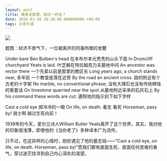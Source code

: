 ```yaml
---
layout: post
title: 晚来天欲雪，能饮一杯无？
date: 2016-01-28 18:30:00.000000000 +09:00
tags: 只言片语
---
```


![](http://img.blog.csdn.net/20170325155444888)

题图：经济不景气下，一位被离开的同事所赠的发簪

Under bare Ben Bulben's head
在本布尔本光秃秃的山头下面
In Drumcliff churchyard Yeats is laid.
叶芝躺在特拉姆克力夫墓地中间
An ancestor was rector there
一个先辈以前是那里的教区长
Long years ago, a church stands near, 
多年前 一个教堂座落在近旁
By the road an ancient cross. 
路的附近有个古老的十字架
No marble, no conventional phrase;
没有大理石也没有传统碑铭的客套话
On limestone quarried near the spot
从墓地附近采来的石灰石上
By his command these words are cut:
遵照他的指示刻下如下字样

Cast a cold eye
掷冷冷的一眼
On life, on death.
看生 看死
Horseman, pass by!
骑士啊 越过生死向前！

1939年的今天，爱尔兰诗人William Butler Yeats离开了这个世界，其实，我对他的印象很浅薄，即使他的《当你老了》多种译本广为流传。

只不过，在这异样的心情时，刚好遇见了他的墓志铭——“Cast a cold eye, on life, on death. Horseman, pass by!”愿我们都有直面生死、直面任何苦难的勇气，穿过迷茫找寻到自己内心深处的渴望。